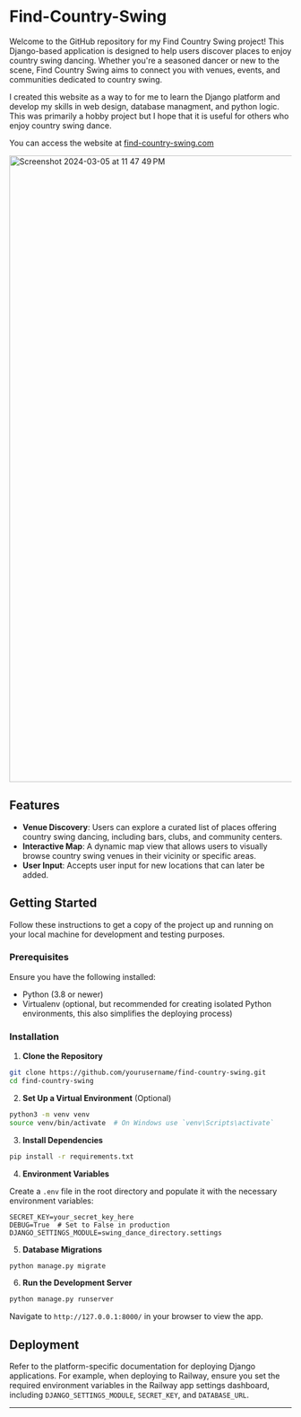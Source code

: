 # Find-Country-Swing

Welcome to the GitHub repository for my Find Country Swing project! This Django-based application is designed to help users discover places to enjoy country swing dancing. Whether you're a seasoned dancer or new to the scene, Find Country Swing aims to connect you with venues, events, and communities dedicated to country swing.

I created this website as a way to for me to learn the Django platform and develop my skills in web design, database managment, and python logic. This was primarily a hobby project but I hope that it is useful for others who enjoy country swing dance.

You can access the website at [find-country-swing.com](https://find-country-swing.com)

<img width="1117" alt="Screenshot 2024-03-05 at 11 47 49 PM" src="https://github.com/jodonm/Find-Country-Swing/assets/155393989/40cde9a7-8c41-4b23-bbd5-925df8c51fba">

## Features

- **Venue Discovery**: Users can explore a curated list of places offering country swing dancing, including bars, clubs, and community centers.
- **Interactive Map**: A dynamic map view that allows users to visually browse country swing venues in their vicinity or specific areas.
- **User Input**: Accepts user input for new locations that can later be added.

## Getting Started

Follow these instructions to get a copy of the project up and running on your local machine for development and testing purposes.

### Prerequisites

Ensure you have the following installed:

- Python (3.8 or newer)
- Virtualenv (optional, but recommended for creating isolated Python environments, this also simplifies the deploying process)

### Installation

1. **Clone the Repository**

```bash
git clone https://github.com/yourusername/find-country-swing.git
cd find-country-swing
```

2. **Set Up a Virtual Environment** (Optional)

```bash
python3 -m venv venv
source venv/bin/activate  # On Windows use `venv\Scripts\activate`
```

3. **Install Dependencies**

```bash
pip install -r requirements.txt
```

4. **Environment Variables**

Create a `.env` file in the root directory and populate it with the necessary environment variables:

```plaintext
SECRET_KEY=your_secret_key_here
DEBUG=True  # Set to False in production
DJANGO_SETTINGS_MODULE=swing_dance_directory.settings
```

5. **Database Migrations**

```bash
python manage.py migrate
```

6. **Run the Development Server**

```bash
python manage.py runserver
```

Navigate to `http://127.0.0.1:8000/` in your browser to view the app.

## Deployment

Refer to the platform-specific documentation for deploying Django applications. For example, when deploying to Railway, ensure you set the required environment variables in the Railway app settings dashboard, including `DJANGO_SETTINGS_MODULE`, `SECRET_KEY`, and `DATABASE_URL`.


---

 
